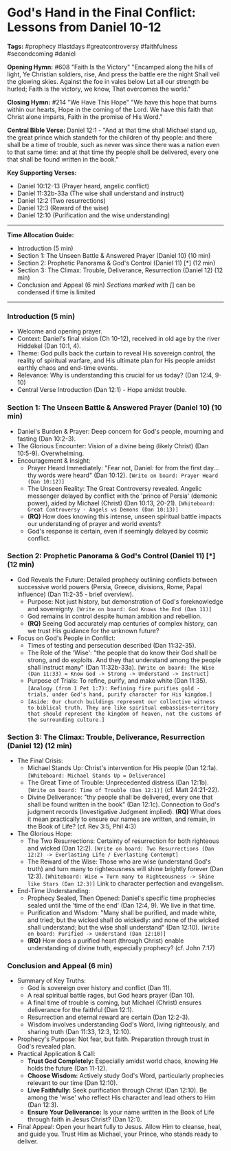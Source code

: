 # God's Hand in the Final Conflict: Lessons from Daniel 10-12

**Tags:** #prophecy #lastdays #greatcontroversy #faithfulness #secondcoming
#daniel

**Opening Hymn:** #608 "Faith Is the Victory" "Encamped along the hills of
light, Ye Christian soldiers, rise, And press the battle ere the night Shall
veil the glowing skies. Against the foe in vales below Let all our strength be
hurled; Faith is the victory, we know, That overcomes the world."

**Closing Hymn:** #214 "We Have This Hope" "We have this hope that burns within
our hearts, Hope in the coming of the Lord. We have this faith that Christ alone
imparts, Faith in the promise of His Word."

**Central Bible Verse:** Daniel 12:1 - "And at that time shall Michael stand up,
the great prince which standeth for the children of thy people: and there shall
be a time of trouble, such as never was since there was a nation even to that
same time: and at that time thy people shall be delivered, every one that shall
be found written in the book."

**Key Supporting Verses:**

- Daniel 10:12-13 (Prayer heard, angelic conflict)
- Daniel 11:32b-33a (The wise shall understand and instruct)
- Daniel 12:2 (Two resurrections)
- Daniel 12:3 (Reward of the wise)
- Daniel 12:10 (Purification and the wise understanding)

---

**Time Allocation Guide:**

- Introduction (5 min)
- Section 1: The Unseen Battle & Answered Prayer (Daniel 10) (10 min)
- Section 2: Prophetic Panorama & God's Control (Daniel 11) [*] (12 min)
- Section 3: The Climax: Trouble, Deliverance, Resurrection (Daniel 12) (12 min)
- Conclusion and Appeal (6 min) _Sections marked with [_] can be condensed if
  time is limited

---

### Introduction (5 min)

- Welcome and opening prayer.
- Context: Daniel's final vision (Ch 10-12), received in old age by the river
  Hiddekel (Dan 10:1, 4).
- Theme: God pulls back the curtain to reveal His sovereign control, the reality
  of spiritual warfare, and His ultimate plan for His people amidst earthly
  chaos and end-time events.
- Relevance: Why is understanding this crucial for us today? (Dan 12:4, 9-10)
- Central Verse Introduction (Dan 12:1) - Hope amidst trouble.

### Section 1: The Unseen Battle & Answered Prayer (Daniel 10) (10 min)

- Daniel's Burden & Prayer: Deep concern for God's people, mourning and fasting
  (Dan 10:2-3).
- The Glorious Encounter: Vision of a divine being (likely Christ) (Dan 10:5-9).
  Overwhelming.
- Encouragement & Insight:
  - Prayer Heard Immediately: "Fear not, Daniel: for from the first day... thy
    words were heard" (Dan 10:12). `[Write on board: Prayer Heard (Dan 10:12)]`
  - The Unseen Reality: The Great Controversy revealed. Angelic messenger
    delayed by conflict with the 'prince of Persia' (demonic power), aided by
    Michael (Christ) (Dan 10:13, 20-21).
    `[Whiteboard: Great Controversy - Angels vs Demons (Dan 10:13)]`
  - **(RQ)** How does knowing this intense, unseen spiritual battle impacts our
    understanding of prayer and world events?
  - God's response is certain, even if seemingly delayed by cosmic conflict.

### Section 2: Prophetic Panorama & God's Control (Daniel 11) [*] (12 min)

- God Reveals the Future: Detailed prophecy outlining conflicts between
  successive world powers (Persia, Greece, divisions, Rome, Papal influence)
  (Dan 11:2-35 - brief overview).
  - Purpose: Not just history, but demonstration of God's foreknowledge and
    sovereignty. `[Write on board: God Knows the End (Dan 11)]`
  - God remains in control despite human ambition and rebellion.
  - **(RQ)** Seeing God accurately map centuries of complex history, can we
    trust His guidance for the unknown future?
- Focus on God's People in Conflict:
  - Times of testing and persecution described (Dan 11:32-35).
  - The Role of the 'Wise': "the people that do know their God shall be strong,
    and do exploits. And they that understand among the people shall instruct
    many" (Dan 11:32b-33a).
    `[Write on board: The Wise (Dan 11:33) = Know God -> Strong -> Understand -> Instruct]`
  - Purpose of Trials: To refine, purify, and make white (Dan 11:35).
    `[Analogy (from 1 Pet 1:7): Refining fire purifies gold - trials, under God's hand, purify character for His kingdom.]`
  - `[Aside: Our church buildings represent our collective witness to biblical truth. They are like spiritual embassies—territory that should represent the kingdom of heaven, not the customs of the surrounding culture.]`

### Section 3: The Climax: Trouble, Deliverance, Resurrection (Daniel 12) (12 min)

- The Final Crisis:
  - Michael Stands Up: Christ's intervention for His people (Dan 12:1a).
    `[Whiteboard: Michael Stands Up = Deliverance]`
  - The Great Time of Trouble: Unprecedented distress (Dan 12:1b).
    `[Write on board: Time of Trouble (Dan 12:1)]` (cf. Matt 24:21-22).
  - Divine Deliverance: "thy people shall be delivered, every one that shall be
    found written in the book" (Dan 12:1c). Connection to God's judgment records
    (Investigative Judgment implied). **(RQ)** What does it mean practically to
    ensure our names are written, and remain, in the Book of Life? (cf. Rev 3:5,
    Phil 4:3)
- The Glorious Hope:
  - The Two Resurrections: Certainty of resurrection for both righteous and
    wicked (Dan 12:2).
    `[Write on board: Two Resurrections (Dan 12:2) -> Everlasting Life / Everlasting Contempt]`
  - The Reward of the Wise: Those who are wise (understand God's truth) and turn
    many to righteousness will shine brightly forever (Dan 12:3).
    `[Whiteboard: Wise = Turn many to Righteousness -> Shine like Stars (Dan 12:3)]`
    Link to character perfection and evangelism.
- End-Time Understanding:
  - Prophecy Sealed, Then Opened: Daniel's specific time prophecies sealed until
    the 'time of the end' (Dan 12:4, 9). We live in that time.
  - Purification and Wisdom: "Many shall be purified, and made white, and tried;
    but the wicked shall do wickedly: and none of the wicked shall understand;
    but the wise shall understand" (Dan 12:10).
    `[Write on board: Purified -> Understand (Dan 12:10)]`
  - **(RQ)** How does a purified heart (through Christ) enable understanding of
    divine truth, especially prophecy? (cf. John 7:17)

### Conclusion and Appeal (6 min)

- Summary of Key Truths:
  - God is sovereign over history and conflict (Dan 11).
  - A real spiritual battle rages, but God hears prayer (Dan 10).
  - A final time of trouble is coming, but Michael (Christ) ensures deliverance
    for the faithful (Dan 12:1).
  - Resurrection and eternal reward are certain (Dan 12:2-3).
  - Wisdom involves understanding God's Word, living righteously, and sharing
    truth (Dan 11:33, 12:3, 12:10).
- Prophecy's Purpose: Not fear, but faith. Preparation through trust in God's
  revealed plan.
- Practical Application & Call:
  - **Trust God Completely:** Especially amidst world chaos, knowing He holds
    the future (Dan 11-12).
  - **Choose Wisdom:** Actively study God's Word, particularly prophecies
    relevant to our time (Dan 12:10).
  - **Live Faithfully:** Seek purification through Christ (Dan 12:10). Be among
    the 'wise' who reflect His character and lead others to Him (Dan 12:3).
  - **Ensure Your Deliverance:** Is your name written in the Book of Life
    through faith in Jesus Christ? (Dan 12:1).
- Final Appeal: Open your heart fully to Jesus. Allow Him to cleanse, heal, and
  guide you. Trust Him as Michael, your Prince, who stands ready to deliver.
